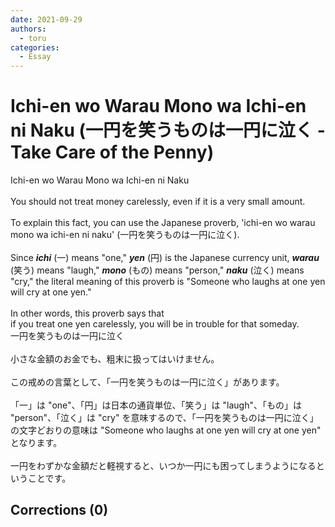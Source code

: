 ```yaml
---
date: 2021-09-29
authors:
  - toru
categories:
  - Essay
---
```


<h1 id="subject_show">Ichi-en wo Warau Mono wa Ichi-en ni Naku (一円を笑うものは一円に泣く - Take Care of the Penny)</h1>
<div class="date" hidden>Sep 29, 2021 08:49</div>
<div id="post"><div id="body_show_ori">
Ichi-en wo Warau Mono wa Ichi-en ni Naku<br/><br/>You should not treat money carelessly, even if it is a very small amount.<br/><br/>To explain this fact, you can use the Japanese proverb, 'ichi-en wo warau mono wa ichi-en ni naku' (一円を笑うものは一円に泣く).<br/><br/>Since <strong><em>ichi</em></strong> (一) means "one," <strong><em>yen</em></strong> (円) is the Japanese currency unit, <strong><em>warau</em></strong> (笑う) means "laugh," <strong><em>mono</em></strong> (もの) means "person," <strong><em>naku</em></strong> (泣く) means "cry," the literal meaning of this proverb is "Someone who laughs at one yen will cry at one yen."<br/><br/>In other words, this proverb says that <br/>if you treat one yen carelessly, you will be in trouble for that someday.
</div></div>

<!-- more -->

<div id="post_ja"><div id="body_show_mo">
一円を笑うものは一円に泣く<br/><br/>小さな金額のお金でも、粗末に扱ってはいけません。<br/><br/>この戒めの言葉として、「一円を笑うものは一円に泣く」があります。<br/><br/>「一」は "one"、「円」は日本の通貨単位、「笑う」は "laugh"、「もの」は "person"、「泣く」は "cry" を意味するので、「一円を笑うものは一円に泣く」の文字どおりの意味は "Someone who laughs at one yen will cry at one yen" となります。<br/><br/>一円をわずかな金額だと軽視すると、いつか一円にも困ってしまうようになるということです。
</div></div>

## Corrections (0)
